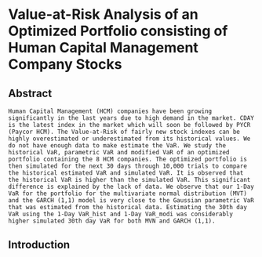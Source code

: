 # Value-at-Risk Analysis of an Optimized Portfolio consisting of Human Capital Management Company Stocks
## Abstract
	Human Capital Management (HCM) companies have been growing significantly in the last years due to high demand in the market. CDAY is the latest index in the market which will soon be followed by PYCR (Paycor HCM). The Value-at-Risk of fairly new stock indexes can be highly overestimated or underestimated from its historical values. We do not have enough data to make estimate the VaR. We study the historical VaR, parametric VaR and modified VaR of an optimized portfolio containing the 8 HCM companies. The optimized portfolio is then simulated for the next 30 days through 10,000 trials to compare the historical estimated VaR and simulated VaR. It is observed that the historical VaR is higher than the simulated VaR. This significant difference is explained by the lack of data. We observe that our 1-Day VaR for the portfolio for the multivariate normal distribution (MVT) and the GARCH (1,1) model is very close to the Gaussian parametric VaR that was estimated from the historical data. Estimating the 30th day VaR using the 1-Day VaR_hist and 1-Day VaR_modi was considerably higher simulated 30th day VaR for both MVN and GARCH (1,1).

## Introduction
